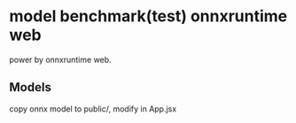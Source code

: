 # model benchmark(test) onnxruntime web

power by onnxruntime web.

## Models

copy onnx model to public/, modify in App.jsx
